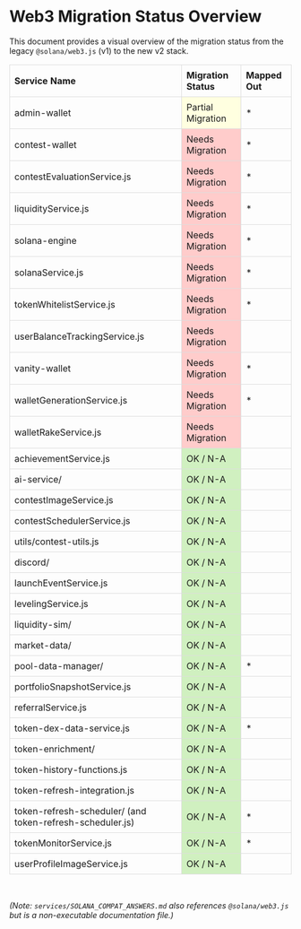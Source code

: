 # Web3 Migration Status Overview

This document provides a visual overview of the migration status from the legacy `@solana/web3.js` (v1) to the new v2 stack.

<table style="width:100%; border-collapse: collapse;">
  <thead>
    <tr>
      <th style="border: 1px solid #ddd; padding: 8px; text-align: left;">Service Name</th>
      <th style="border: 1px solid #ddd; padding: 8px; text-align: left;">Migration Status</th>
      <th style="border: 1px solid #ddd; padding: 8px; text-align: left;">Mapped Out</th>
    </tr>
  </thead>
  <tbody>
    <tr>
      <td style="border: 1px solid #ddd; padding: 8px;">admin-wallet</td>
      <td style="border: 1px solid #ddd; padding: 8px; background-color: #FFFFE0;">Partial Migration</td>
      <td style="border: 1px solid #ddd; padding: 8px;">*</td>
    </tr>
    <tr>
      <td style="border: 1px solid #ddd; padding: 8px;">contest-wallet</td>
      <td style="border: 1px solid #ddd; padding: 8px; background-color: #FFCCCB;">Needs Migration</td>
      <td style="border: 1px solid #ddd; padding: 8px;">*</td>
    </tr>
    <tr>
      <td style="border: 1px solid #ddd; padding: 8px;">contestEvaluationService.js</td>
      <td style="border: 1px solid #ddd; padding: 8px; background-color: #FFCCCB;">Needs Migration</td>
      <td style="border: 1px solid #ddd; padding: 8px;">*</td>
    </tr>
    <tr>
      <td style="border: 1px solid #ddd; padding: 8px;">liquidityService.js</td>
      <td style="border: 1px solid #ddd; padding: 8px; background-color: #FFCCCB;">Needs Migration</td>
      <td style="border: 1px solid #ddd; padding: 8px;">*</td>
    </tr>
    <tr>
      <td style="border: 1px solid #ddd; padding: 8px;">solana-engine</td>
      <td style="border: 1px solid #ddd; padding: 8px; background-color: #FFCCCB;">Needs Migration</td>
      <td style="border: 1px solid #ddd; padding: 8px;">*</td>
    </tr>
    <tr>
      <td style="border: 1px solid #ddd; padding: 8px;">solanaService.js</td>
      <td style="border: 1px solid #ddd; padding: 8px; background-color: #FFCCCB;">Needs Migration</td>
      <td style="border: 1px solid #ddd; padding: 8px;">*</td>
    </tr>
    <tr>
      <td style="border: 1px solid #ddd; padding: 8px;">tokenWhitelistService.js</td>
      <td style="border: 1px solid #ddd; padding: 8px; background-color: #FFCCCB;">Needs Migration</td>
      <td style="border: 1px solid #ddd; padding: 8px;">*</td>
    </tr>
    <tr>
      <td style="border: 1px solid #ddd; padding: 8px;">userBalanceTrackingService.js</td>
      <td style="border: 1px solid #ddd; padding: 8px; background-color: #FFCCCB;">Needs Migration</td>
      <td style="border: 1px solid #ddd; padding: 8px;"> </td>
    </tr>
    <tr>
      <td style="border: 1px solid #ddd; padding: 8px;">vanity-wallet</td>
      <td style="border: 1px solid #ddd; padding: 8px; background-color: #FFCCCB;">Needs Migration</td>
      <td style="border: 1px solid #ddd; padding: 8px;">*</td>
    </tr>
    <tr>
      <td style="border: 1px solid #ddd; padding: 8px;">walletGenerationService.js</td>
      <td style="border: 1px solid #ddd; padding: 8px; background-color: #FFCCCB;">Needs Migration</td>
      <td style="border: 1px solid #ddd; padding: 8px;">*</td>
    </tr>
    <tr>
      <td style="border: 1px solid #ddd; padding: 8px;">walletRakeService.js</td>
      <td style="border: 1px solid #ddd; padding: 8px; background-color: #FFCCCB;">Needs Migration</td>
      <td style="border: 1px solid #ddd; padding: 8px;"> </td>
    </tr>
    <tr>
      <td style="border: 1px solid #ddd; padding: 8px;">achievementService.js</td>
      <td style="border: 1px solid #ddd; padding: 8px; background-color: #D0F0C0;">OK / N-A</td>
      <td style="border: 1px solid #ddd; padding: 8px;"> </td>
    </tr>
    <tr>
      <td style="border: 1px solid #ddd; padding: 8px;">ai-service/</td>
      <td style="border: 1px solid #ddd; padding: 8px; background-color: #D0F0C0;">OK / N-A</td>
      <td style="border: 1px solid #ddd; padding: 8px;"> </td>
    </tr>
    <tr>
      <td style="border: 1px solid #ddd; padding: 8px;">contestImageService.js</td>
      <td style="border: 1px solid #ddd; padding: 8px; background-color: #D0F0C0;">OK / N-A</td>
      <td style="border: 1px solid #ddd; padding: 8px;"> </td>
    </tr>
    <tr>
      <td style="border: 1px solid #ddd; padding: 8px;">contestSchedulerService.js</td>
      <td style="border: 1px solid #ddd; padding: 8px; background-color: #D0F0C0;">OK / N-A</td>
      <td style="border: 1px solid #ddd; padding: 8px;"> </td>
    </tr>
    <tr>
      <td style="border: 1px solid #ddd; padding: 8px;">utils/contest-utils.js</td>
      <td style="border: 1px solid #ddd; padding: 8px; background-color: #D0F0C0;">OK / N-A</td>
      <td style="border: 1px solid #ddd; padding: 8px;"> </td>
    </tr>
    <tr>
      <td style="border: 1px solid #ddd; padding: 8px;">discord/</td>
      <td style="border: 1px solid #ddd; padding: 8px; background-color: #D0F0C0;">OK / N-A</td>
      <td style="border: 1px solid #ddd; padding: 8px;"> </td>
    </tr>
    <tr>
      <td style="border: 1px solid #ddd; padding: 8px;">launchEventService.js</td>
      <td style="border: 1px solid #ddd; padding: 8px; background-color: #D0F0C0;">OK / N-A</td>
      <td style="border: 1px solid #ddd; padding: 8px;"> </td>
    </tr>
    <tr>
      <td style="border: 1px solid #ddd; padding: 8px;">levelingService.js</td>
      <td style="border: 1px solid #ddd; padding: 8px; background-color: #D0F0C0;">OK / N-A</td>
      <td style="border: 1px solid #ddd; padding: 8px;"> </td>
    </tr>
    <tr>
      <td style="border: 1px solid #ddd; padding: 8px;">liquidity-sim/</td>
      <td style="border: 1px solid #ddd; padding: 8px; background-color: #D0F0C0;">OK / N-A</td>
      <td style="border: 1px solid #ddd; padding: 8px;"> </td>
    </tr>
    <tr>
      <td style="border: 1px solid #ddd; padding: 8px;">market-data/</td>
      <td style="border: 1px solid #ddd; padding: 8px; background-color: #D0F0C0;">OK / N-A</td>
      <td style="border: 1px solid #ddd; padding: 8px;"> </td>
    </tr>
    <tr>
      <td style="border: 1px solid #ddd; padding: 8px;">pool-data-manager/</td>
      <td style="border: 1px solid #ddd; padding: 8px; background-color: #D0F0C0;">OK / N-A</td>
      <td style="border: 1px solid #ddd; padding: 8px;">*</td>
    </tr>
    <tr>
      <td style="border: 1px solid #ddd; padding: 8px;">portfolioSnapshotService.js</td>
      <td style="border: 1px solid #ddd; padding: 8px; background-color: #D0F0C0;">OK / N-A</td>
      <td style="border: 1px solid #ddd; padding: 8px;"> </td>
    </tr>
    <tr>
      <td style="border: 1px solid #ddd; padding: 8px;">referralService.js</td>
      <td style="border: 1px solid #ddd; padding: 8px; background-color: #D0F0C0;">OK / N-A</td>
      <td style="border: 1px solid #ddd; padding: 8px;"> </td>
    </tr>
    <tr>
      <td style="border: 1px solid #ddd; padding: 8px;">token-dex-data-service.js</td>
      <td style="border: 1px solid #ddd; padding: 8px; background-color: #D0F0C0;">OK / N-A</td>
      <td style="border: 1px solid #ddd; padding: 8px;">*</td>
    </tr>
    <tr>
      <td style="border: 1px solid #ddd; padding: 8px;">token-enrichment/</td>
      <td style="border: 1px solid #ddd; padding: 8px; background-color: #D0F0C0;">OK / N-A</td>
      <td style="border: 1px solid #ddd; padding: 8px;"> </td>
    </tr>
    <tr>
      <td style="border: 1px solid #ddd; padding: 8px;">token-history-functions.js</td>
      <td style="border: 1px solid #ddd; padding: 8px; background-color: #D0F0C0;">OK / N-A</td>
      <td style="border: 1px solid #ddd; padding: 8px;"> </td>
    </tr>
    <tr>
      <td style="border: 1px solid #ddd; padding: 8px;">token-refresh-integration.js</td>
      <td style="border: 1px solid #ddd; padding: 8px; background-color: #D0F0C0;">OK / N-A</td>
      <td style="border: 1px solid #ddd; padding: 8px;"> </td>
    </tr>
    <tr>
      <td style="border: 1px solid #ddd; padding: 8px;">token-refresh-scheduler/ (and token-refresh-scheduler.js)</td>
      <td style="border: 1px solid #ddd; padding: 8px; background-color: #D0F0C0;">OK / N-A</td>
      <td style="border: 1px solid #ddd; padding: 8px;">*</td>
    </tr>
    <tr>
      <td style="border: 1px solid #ddd; padding: 8px;">tokenMonitorService.js</td>
      <td style="border: 1px solid #ddd; padding: 8px; background-color: #D0F0C0;">OK / N-A</td>
      <td style="border: 1px solid #ddd; padding: 8px;">*</td>
    </tr>
    <tr>
      <td style="border: 1px solid #ddd; padding: 8px;">userProfileImageService.js</td>
      <td style="border: 1px solid #ddd; padding: 8px; background-color: #D0F0C0;">OK / N-A</td>
      <td style="border: 1px solid #ddd; padding: 8px;"> </td>
    </tr>
  </tbody>
</table>

<br>

*(Note: `services/SOLANA_COMPAT_ANSWERS.md` also references `@solana/web3.js` but is a non-executable documentation file.)* 